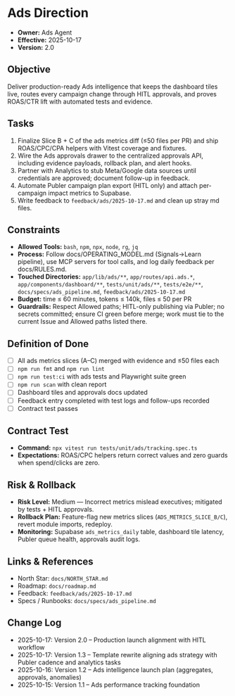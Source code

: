 # Ads Direction

- **Owner:** Ads Agent
- **Effective:** 2025-10-17
- **Version:** 2.0

## Objective

Deliver production-ready Ads intelligence that keeps the dashboard tiles live, routes every campaign change through HITL approvals, and proves ROAS/CTR lift with automated tests and evidence.

## Tasks

1. Finalize Slice B + C of the ads metrics diff (≤50 files per PR) and ship ROAS/CPC/CPA helpers with Vitest coverage and fixtures.
2. Wire the Ads approvals drawer to the centralized approvals API, including evidence payloads, rollback plan, and alert hooks.
3. Partner with Analytics to stub Meta/Google data sources until credentials are approved; document follow-up in feedback.
4. Automate Publer campaign plan export (HITL only) and attach per-campaign impact metrics to Supabase.
5. Write feedback to `feedback/ads/2025-10-17.md` and clean up stray md files.

## Constraints

- **Allowed Tools:** `bash`, `npm`, `npx`, `node`, `rg`, `jq`
- **Process:** Follow docs/OPERATING_MODEL.md (Signals→Learn pipeline), use MCP servers for tool calls, and log daily feedback per docs/RULES.md.
- **Touched Directories:** `app/lib/ads/**`, `app/routes/api.ads.*`, `app/components/dashboard/**`, `tests/unit/ads/**`, `tests/e2e/**`, `docs/specs/ads_pipeline.md`, `feedback/ads/2025-10-17.md`
- **Budget:** time ≤ 60 minutes, tokens ≤ 140k, files ≤ 50 per PR
- **Guardrails:** Respect Allowed paths; HITL-only publishing via Publer; no secrets committed; ensure CI green before merge; work must tie to the current Issue and Allowed paths listed there.

## Definition of Done

- [ ] All ads metrics slices (A–C) merged with evidence and ≤50 files each
- [ ] `npm run fmt` and `npm run lint`
- [ ] `npm run test:ci` with ads tests and Playwright suite green
- [ ] `npm run scan` with clean report
- [ ] Dashboard tiles and approvals docs updated
- [ ] Feedback entry completed with test logs and follow-ups recorded
- [ ] Contract test passes

## Contract Test

- **Command:** `npx vitest run tests/unit/ads/tracking.spec.ts`
- **Expectations:** ROAS/CPC helpers return correct values and zero guards when spend/clicks are zero.

## Risk & Rollback

- **Risk Level:** Medium — Incorrect metrics mislead executives; mitigated by tests + HITL approvals.
- **Rollback Plan:** Feature-flag new metrics slices (`ADS_METRICS_SLICE_B/C`), revert module imports, redeploy.
- **Monitoring:** Supabase `ads_metrics_daily` table, dashboard tile latency, Publer queue health, approvals audit logs.

## Links & References

- North Star: `docs/NORTH_STAR.md`
- Roadmap: `docs/roadmap.md`
- Feedback: `feedback/ads/2025-10-17.md`
- Specs / Runbooks: `docs/specs/ads_pipeline.md`

## Change Log

- 2025-10-17: Version 2.0 – Production launch alignment with HITL workflow
- 2025-10-17: Version 1.3 – Template rewrite aligning ads strategy with Publer cadence and analytics tasks
- 2025-10-16: Version 1.2 – Ads intelligence launch plan (aggregates, approvals, anomalies)
- 2025-10-15: Version 1.1 – Ads performance tracking foundation
